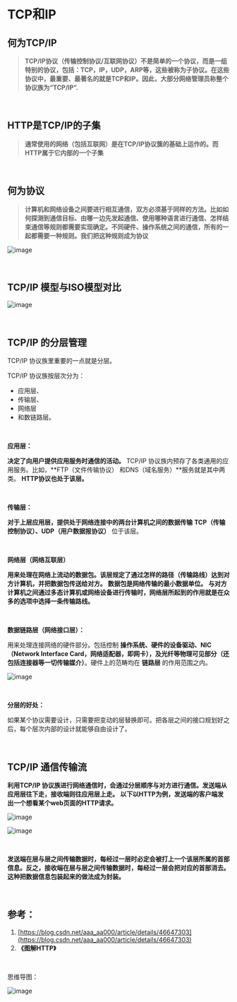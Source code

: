# TCP和IP





## 何为TCP/IP

>**TCP/IP协议（传输控制协议/互联网协议）不是简单的一个协议，而是一组特别的协议，包括：TCP，IP，UDP，ARP等，这些被称为子协议。在这些协议中，最重要、最著名的就是TCP和IP。因此，大部分网络管理员称整个协议族为“TCP/IP”.**
<br>



## HTTP是TCP/IP的子集
>**通常使用的网络（包括互联网）是在TCP/IP协议簇的基础上运作的。而HTTP属于它内部的一个子集**
<br>



## 何为协议
>**计算机和网络设备之间要进行相互通信，双方必须基于同样的方法。比如****如何探测到通信目标、由哪一边先发起通信、使用哪种语言进行通信、怎样结束通信等****规则都需要实现确定。不同硬件、操作系统之间的通信，所有的一起都需要一种规则。我们把这种规则成为协议**

 

![image](images/TCP-IP是互联网各类协议簇的总称.png)

<br>



## TCP/IP 模型与ISO模型对比

![image](images/TCP-IP和OSI模型对比.png)

<br>

## TCP/IP 的分层管理

TCP/IP 协议族里重要的一点就是分层。

TCP/IP 协议族按层次分为：

- 应用层、
- 传输层、
- 网络层
- 和数链路层。

<br>

**应用层：**

**决定了向用户提供应用服务时通信的活动。**
TCP/IP 协议族内预存了各类通用的应用服务。比如，**FTP（文件传输协议） 和DNS（域名服务）**服务就是其中两类。
**HTTP协议也处于该层。**



<br>

**传输层：**

**对于上层应用层，提供处于网络连接中的两台计算机之间的数据传输**
**TCP（传输控制协议）、UDP（用户数据报协议）** 位于该层。

<br>



**网络层（网络互联层）**

**用来处理在网络上流动的数据包。该层规定了通过怎样的路径（传输路线）达到对方计算机，并把数据包传送给对方。**
**数据包是网络传输的最小数据单位。**
**与对方计算机之间通过多态计算机或网络设备进行传输时，网络层所起到的作用就是在众多的选项中选择一条传输路线。**

<br>

**数据链路层（网络接口层）：**

用来处理连接网络的硬件部分。包括控制 **操作系统、硬件的设备驱动、NIC （Network Interface Card，网络适配器，即网卡），及光纤等物理可见部分（还包括连接器等一切传输媒介）**。硬件上的范畴均在 **链路层** 的作用范围之内。

![image](images/TCP-IP协议簇中不同层次的协议.png)

<br>




**分层的好处：**

如果某个协议需要设计，只需要把变动的层替换即可。把各层之间的接口规划好之后，每个层次内部的设计就能够自由设计了。



<br>

## TCP/IP 通信传输流
**利用TCP/IP 协议族进行网络通信时，会通过分层顺序与对方进行通信。发送端从应用层往下走，接收端则往应用层上走。**
**以下以HTTP为例，发送端的客户端发出一个想看某个web页面的HTTP请求。**

![image](images/TCP通信传输流1.png)

![image](images/TCP通信传输流2.png)

<br>



**发送端在层与层之间传输数据时，每经过一层时必定会被打上一个该层所属的首部信息。反之，接收端在层与层之间传输数据时，每经过一层会把对应的首部消去。**
**这种把数据信息包装起来的做法成为封装。**



<br>

## 参考：

1. [https://blog.csdn.net/aaa_aa000/article/details/46647303](https://blog.csdn.net/aaa_aa000/article/details/46647303)<br>
2. **《图解HTTP》**

<br>

思维导图：

![image](images/TCP-IP思维导图.png)

<br>